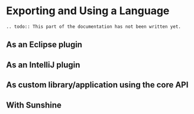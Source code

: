 # Exporting and Using a Language

```eval_rst
.. todo:: This part of the documentation has not been written yet.
```

## As an Eclipse plugin

## As an IntelliJ plugin

## As custom library/application using the core API

## With Sunshine
